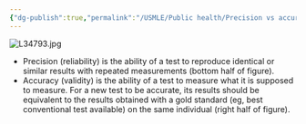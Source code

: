 ```yaml
---
{"dg-publish":true,"permalink":"/USMLE/Public health/Precision vs accuracy/"}
---
```


![L34793.jpg](/img/user/appendix/L34793.jpg)
- Precision (reliability) is the ability of a test to reproduce identical or similar results with repeated measurements (bottom half of figure).
- Accuracy (validity) is the ability of a test to measure what it is supposed to measure.  For a new test to be accurate, its results should be equivalent to the results obtained with a gold standard (eg, best conventional test available) on the same individual (right half of figure).
